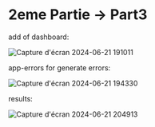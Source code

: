 # 2eme Partie -> Part3

add of dashboard:

![Capture d'écran 2024-06-21 191011](https://github.com/a-alhaouil/TP_SD/assets/152272492/f6882bd0-3e5c-4c1b-9c0d-5c971584417d)

app-errors for generate errors:

![Capture d'écran 2024-06-21 194330](https://github.com/a-alhaouil/TP_SD/assets/152272492/76bd7a0b-4f68-470e-9dbd-98be1e53f079)

results:

![Capture d'écran 2024-06-21 204913](https://github.com/a-alhaouil/TP_SD/assets/152272492/3811f201-2e84-4335-9fbf-328d778f7529)
